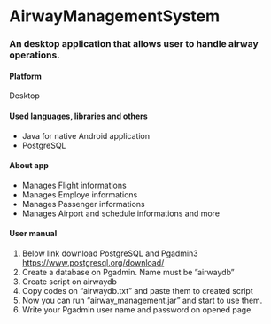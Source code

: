 # AirwayManagementSystem

<h3> An desktop application that allows user to handle airway operations. </h3>

<h4> Platform </h4>

<p> Desktop </p>

<h4> Used languages, libraries and others </h4>

<ul>
  <li> Java for native Android application </li>
  <li> PostgreSQL </li>
</ul>

<h4> About app </h4>
<ul>
  <li> Manages Flight informations </li>
  <li> Manages Employe informations </li>
  <li> Manages Passenger informations </li>
  <li> Manages Airport and schedule informations and more </li>
  </ul>

<h4> User manual </h4>
<ol>
<li> Below link download PostgreSQL and Pgadmin3</li>
<a href="https://www.postgresql.org/download/"> https://www.postgresql.org/download/ </a>
<li> Create a database on Pgadmin. Name must be ”airwaydb” </li>
<li> Create script on airwaydb </li>
<li> Copy codes on “airwaydb.txt” and paste them to created script </li>
<li> Now you can run “airway_management.jar” and start to use them. </li>
<li> Write your Pgadmin user name and password on opened page. </li>
</ol>

